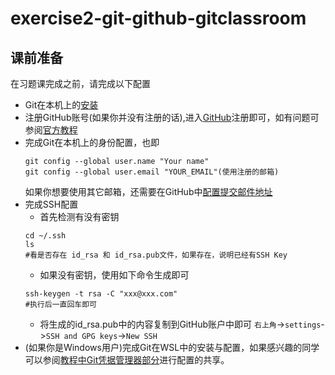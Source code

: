 # exercise2-git-github-gitclassroom
## 课前准备
在习题课完成之前，请完成以下配置
- Git在本机上的[安装](https://git-scm.com/downloads)
- 注册GitHub账号(如果你并没有注册的话),进入[GitHub](https://github.com/)注册即可，如有问题可参阅[官方教程](https://docs.github.com/zh/get-started/start-your-journey/creating-an-account-on-github)
- 完成Git在本机上的身份配置，也即
  ```shell
  git config --global user.name "Your name"
  git config --global user.email "YOUR_EMAIL"(使用注册的邮箱)
  ```
  如果你想要使用其它邮箱，还需要在GitHub中[配置提交邮件地址](https://docs.github.com/zh/account-and-profile/setting-up-and-managing-your-personal-account-on-github/managing-email-preferences/setting-your-commit-email-address)
- 完成SSH配置    
  - 首先检测有没有密钥
  ```shell
  cd ~/.ssh
  ls
  #看是否存在 id_rsa 和 id_rsa.pub文件，如果存在，说明已经有SSH Key
  ```
  - 如果没有密钥，使用如下命令生成即可
  ```shell
  ssh-keygen -t rsa -C "xxx@xxx.com"
  #执行后一直回车即可
  ```
  - 将生成的id_rsa.pub中的内容复制到GitHub账户中即可
    `右上角`->`settings`->`SSH and GPG keys`->`New SSH`
- (如果你是Windows用户)完成Git在WSL中的安装与配置，如果感兴趣的同学可以参阅[教程中Git凭据管理器部分](https://learn.microsoft.com/zh-cn/windows/wsl/tutorials/wsl-git#git-credential-manager-setup)进行配置的共享。
